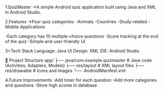 1.QuizMaster 
->A simple Android quiz application built using Java and XML in Android Studio.

2.Features
->Four quiz categories:
-Animals
-Countries
-Study-related
-Mobile Applications

-Each category has 10 multiple-choice questions
-Score tracking at the end of the quiz
-Simple and user-friendly UI

3>Tech Stack
Language: Java
UI Design: XML
IDE: Android Studio

📂 Project Structure
app/
 ├── java/com.example.quizmaster   # Java code (Activities, Adapters, Models)
 ├── res/layout                    # XML layout files
 ├── res/drawable                  # Icons and images
 └── AndroidManifest.xml

4.Future Improvements
-Add timer for each question
-Add more categories and questions
-Store high scores in database
